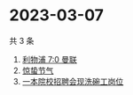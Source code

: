 # 2023-03-07

共 3 条

<!-- BEGIN ZHIHUSEARCH -->
<!-- 最后更新时间 Tue Mar 07 2023 00:17:54 GMT+0800 (China Standard Time) -->
1. [利物浦 7:0 曼联](https://www.zhihu.com/search?q=利物浦%207:0%20曼联)
1. [惊蛰节气](https://www.zhihu.com/search?q=惊蛰节气)
1. [一本院校招聘会现洗碗工岗位](https://www.zhihu.com/search?q=一本院校招聘会现洗碗工岗位)
<!-- END ZHIHUSEARCH -->
